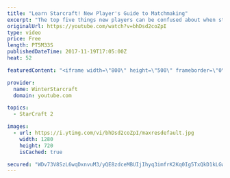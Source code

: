 ```yaml
---
title: "Learn Starcraft! New Player's Guide to Matchmaking"
excerpt: "The top five things new players can be confused about when starting off playing Starcraft 2!"
originalUrl: https://youtube.com/watch?v=bhDsd2coZpI
type: video
price: Free
length: PT5M33S
publishedDateTime: 2017-11-19T17:05:00Z
heat: 52

featuredContent: "<iframe width=\"800\" height=\"500\" frameborder=\"0\" src=\"https://www.youtube.com/embed/bhDsd2coZpI\" allow=\"accelerometer; autoplay; encrypted-media; gyroscope; picture-in-picture\" allowfullscreen></iframe>"

provider:
  name: WinterStarcraft
  domain: youtube.com

topics:
  - StarCraft 2

images:
  - url: https://i.ytimg.com/vi/bhDsd2coZpI/maxresdefault.jpg
    width: 1280
    height: 720
    isCached: true

secured: "WDv73V8SzL6wqDxnvuM3/yQE8zdceMBUIjIhyq3imfrK2Kq0Ig5TxQkD1kLGwwCAaosm/fwdGAJsk2UsDGm35s3Rsw06ZGZ9gVTRfUYtmkurHEMLi5Egmi7fq/iaw0veISfghPWNg2RSYNMhi4dQJ41X6TzdxMeUxuzp4vZ3OSnhSDqJS/OEs3Z997x5TH2lkC6eKdw3RSbDvXRFAfueMMAm9qwcYD4Fnu2nHthngNFraXACRoVvU074oooAgWOTCw6LKMO23AmQoYoWmDmHn91RVTLo5d3twsJ2d22x1JEq1PPytX5YF2cObur3ZaOSu4f6PYrUkwPIZ8yoLFohgQH5nCpMRx+NdZ77k0xBmY3KUDU8YxG97uFqB4dEV2QDZgHSMUak/PVwLhE5Bw/JkyV/I8YwTW1SKxG9FyXv8os=;aGh508phBHgaaCpYdSWY9Q=="
---
```


